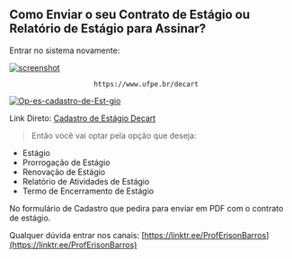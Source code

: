 ## Como Enviar o seu Contrato de Estágio ou Relatório de Estágio para Assinar?
Entrar no sistema novamente:  

<a href="https://ibb.co/QdNbySP"><img src="https://i.ibb.co/NSjVcD9/screenshot.jpg" alt="screenshot" border="0" /></a>

                         https://www.ufpe.br/decart

<a href="https://ibb.co/cxfTqdJ"><img src="https://i.ibb.co/SJYvSpN/Op-es-cadastro-de-Est-gio.jpg" alt="Op-es-cadastro-de-Est-gio" border="0"></a>


Link Direto:
[Cadastro de Estágio Decart](https://erobeng.page.link/Cadastrodeestagio)

>Então você vai optar pela opção que deseja:
* Estágio
* Prorrogação de Estágio
* Renovação de Estágio
* Relatório de Atividades de Estágio
* Termo de Encerramento de Estágio

 No formulário de Cadastro que pedira para enviar em PDF com o contrato de  estágio.

Qualquer dúvida entrar nos canais:
[https://linktr.ee/ProfErisonBarros](https://linktr.ee/ProfErisonBarros)
<!--stackedit_data:
eyJoaXN0b3J5IjpbLTk0NjY0Mjk1MywtNjI3NjA0OTI1LDc2MT
E3NzMyMCwtMTQxMTQyODE1MiwtMjIxNjA5OTAsMTM2MzY4NDU3
Nyw3MTYxNjM1NzRdfQ==
-->